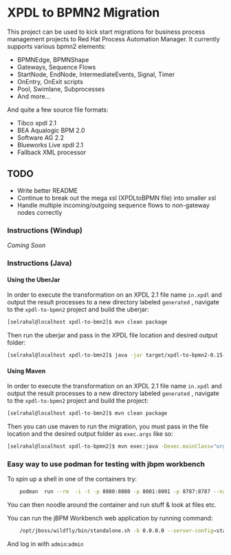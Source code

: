 # XPDL to BPMN2 Migration

This project can be used to kick start migrations for business process management projects to Red Hat Process Automation Manager. It currently supports various bpmn2 elements:

* BPMNEdge, BPMNShape
* Gateways, Sequence Flows
* StartNode, EndNode, IntermediateEvents, Signal, Timer
* OnEntry, OnExit scripts
* Pool, Swimlane, Subprocesses
* And more...

And quite a few source file formats:

* Tibco xpdl 2.1
* BEA Aqualogic BPM 2.0
* Software AG 2.2
* Blueworks Live xpdl 2.1
* Fallback XML processor




## TODO
* Write better README
* Continue to break out the mega xsl (XPDLtoBPMN file) into smaller xsl
* Handle multiple incoming/outgoing sequence flows to non-gateway nodes correctly


### Instructions (Windup)

_Coming Soon_

### Instructions (Java)

#### Using the UberJar
In order to execute the transformation on an XPDL 2.1 file name `in.xpdl` and output the result processes to a new directory labeled `generated` , navigate to the `xpdl-to-bpmn2` project and build the uberjar:

```bash
[selrahal@localhost xpdl-to-bmn2]$ mvn clean package
``` 

Then run the uberjar and pass in the XPDL file location and desired output folder:

```bash
[selrahal@localhost xpdl-to-bmn2]$ java -jar target/xpdl-to-bpmn2-0.15-SNAPSHOT-jar-with-dependencies.jar in.xpdl generated
```

#### Using Maven
In order to execute the transformation on an XPDL 2.1 file name `in.xpdl` and output the result processes to a new directory labeled `generated` , navigate to the `xpdl-to-bpmn2` project and build the project:

```bash
[selrahal@localhost xpdl-to-bmn2]$ mvn clean package
``` 

Then you can use maven to run the migration, you must pass in the file location and the desired output folder as `exec.args` like so:

```bash
[selrahal@localhost xpdl-to-bpmn2]$ mvn exec:java -Dexec.mainClass="org.jbpm.migration.main.JbpmMigration" -Dexec.args="in.xpdl generated"
```


### Easy way to use podman for testing with jbpm workbench


To spin up a shell in one of the containers try:

```bash
    podman  run --rm  -i -t -p 8080:8080 -p 8001:8001 -p 8787:8787 --name jbpm-workbench jboss/jbpm-workbench-showcase:latest /bin/bash
```

You can then noodle around the container and run stuff & look at files etc.

You can run the jBPM Workbench web application by running command:

```bash
    /opt/jboss/wildfly/bin/standalone.sh -b 0.0.0.0 --server-config=standalone-full.xml
```


And log in with `admin`:`admin`
